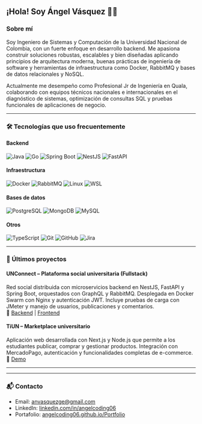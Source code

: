 ## ¡Hola! Soy Ángel Vásquez 👨‍💻

### Sobre mí
Soy Ingeniero de Sistemas y Computación de la Universidad Nacional de Colombia, con un fuerte enfoque en desarrollo backend. Me apasiona construir soluciones robustas, escalables y bien diseñadas aplicando principios de arquitectura moderna, buenas prácticas de ingeniería de software y herramientas de infraestructura como Docker, RabbitMQ y bases de datos relacionales y NoSQL.

Actualmente me desempeño como Profesional Jr de Ingeniería en Quala, colaborando con equipos técnicos nacionales e internacionales en el diagnóstico de sistemas, optimización de consultas SQL y pruebas funcionales de aplicaciones de negocio.

---

### 🛠️ Tecnologías que uso frecuentemente

#### Backend
![Java](https://img.shields.io/badge/-Java-007396?style=flat&logo=java&logoColor=white) 
![Go](https://img.shields.io/badge/-Go-00ADD8?style=flat&logo=go&logoColor=white) 
![Spring Boot](https://img.shields.io/badge/-Spring_Boot-6DB33F?style=flat&logo=spring-boot&logoColor=white) 
![NestJS](https://img.shields.io/badge/-NestJS-E0234E?style=flat&logo=nestjs&logoColor=white) 
![FastAPI](https://img.shields.io/badge/-FastAPI-009688?style=flat&logo=fastapi&logoColor=white) 

#### Infraestructura
![Docker](https://img.shields.io/badge/-Docker-2496ED?style=flat&logo=docker&logoColor=white)
![RabbitMQ](https://img.shields.io/badge/-RabbitMQ-FF6600?style=flat&logo=rabbitmq&logoColor=white)
![Linux](https://img.shields.io/badge/-Linux-FCC624?style=flat&logo=linux&logoColor=black)
![WSL](https://img.shields.io/badge/-WSL-0078D6?style=flat&logo=windows&logoColor=white)

#### Bases de datos
![PostgreSQL](https://img.shields.io/badge/-PostgreSQL-4169E1?style=flat&logo=postgresql&logoColor=white)
![MongoDB](https://img.shields.io/badge/-MongoDB-47A248?style=flat&logo=mongodb&logoColor=white)
![MySQL](https://img.shields.io/badge/-MySQL-4479A1?style=flat&logo=mysql&logoColor=white)

#### Otros
![TypeScript](https://img.shields.io/badge/-TypeScript-3178C6?style=flat&logo=typescript&logoColor=white)
![Git](https://img.shields.io/badge/-Git-F05032?style=flat&logo=git&logoColor=white)
![GitHub](https://img.shields.io/badge/-GitHub-181717?style=flat&logo=github&logoColor=white)
![Jira](https://img.shields.io/badge/-Jira-0052CC?style=flat&logo=jira&logoColor=white)

---

### 🚀 Últimos proyectos

#### UNConnect – Plataforma social universitaria (Fullstack)
Red social distribuida con microservicios backend en NestJS, FastAPI y Spring Boot, orquestados con GraphQL y RabbitMQ. Desplegada en Docker Swarm con Nginx y autenticación JWT. Incluye pruebas de carga con JMeter y manejo de usuarios, publicaciones y comentarios.  
🔗 [Backend](https://github.com/angelcoding06/UNConnect-server) | [Frontend](https://github.com/angelcoding06/UNConnect-client)

#### TiUN – Marketplace universitario
Aplicación web desarrollada con Next.js y Node.js que permite a los estudiantes publicar, comprar y gestionar productos. Integración con MercadoPago, autenticación y funcionalidades completas de e-commerce.  
🔗 [Demo](https://ti-un-front-vr3s.vercel.app/)

---



---

### 📬 Contacto

- Email: anvasquezge@gmail.com  
- LinkedIn: [linkedin.com/in/angelcoding06](https://www.linkedin.com/in/angelcoding06)  
- Portafolio: [angelcoding06.github.io/Portfolio](https://angelcoding06.github.io/Portfolio/)

